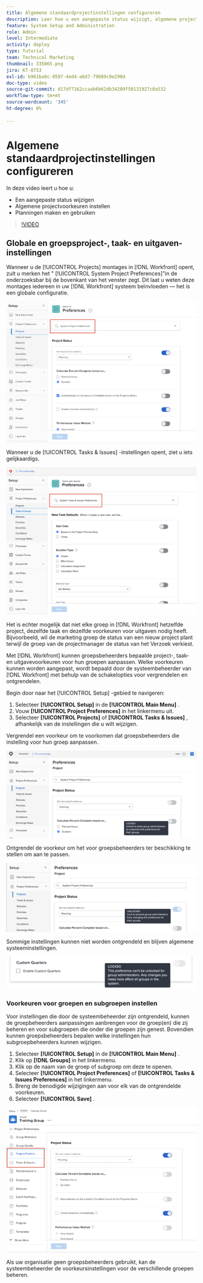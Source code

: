 ```yaml
---
title: Algemene standaardprojectinstellingen configureren
description: Leer hoe u een aangepaste status wijzigt, algemene projectvoorkeuren instelt en schema's maakt die algemene standaardinstellingen zijn.
feature: System Setup and Administration
role: Admin
level: Intermediate
activity: deploy
type: Tutorial
team: Technical Marketing
thumbnail: 335065.png
jira: KT-8753
exl-id: b961ba8c-9597-4ed4-a6d7-79689c8e290d
doc-type: video
source-git-commit: d17df7162ccaab6b62db34209f50131927c0a532
workflow-type: tm+mt
source-wordcount: '345'
ht-degree: 0%

---
```


# Algemene standaardprojectinstellingen configureren

<!---
21.4 updates have been made
--->

In deze video leert u hoe u:

* Een aangepaste status wijzigen
* Algemene projectvoorkeuren instellen
* Planningen maken en gebruiken

>[!VIDEO](https://video.tv.adobe.com/v/335065/?quality=12&learn=on&enablevpops)

## Globale en groepsproject-, taak- en uitgaven-instellingen

Wanneer u de [!UICONTROL Projects] montages in [!DNL Workfront] opent, zult u merken het &quot; [!UICONTROL System Project Preferences]&quot;in de onderzoeksbar bij de bovenkant van het venster zegt. Dit laat u weten deze montages iedereen in uw [!DNL Workfront] systeem beïnvloeden — het is een globale configuratie.

![[!UICONTROL Project Preferences] pagina in [!UICONTROL Setup]](assets/admin-fund-system-project-preferences-1.png)

Wanneer u de [!UICONTROL Tasks & Issues] -instellingen opent, ziet u iets gelijkaardigs.

![[!UICONTROL Task & Issue Preferences] in [!UICONTROL Setup]](assets/admin-fund-task-issue-preferences-2.png)

Het is echter mogelijk dat niet elke groep in [!DNL Workfront] hetzelfde project, dezelfde taak en dezelfde voorkeuren voor uitgaven nodig heeft. Bijvoorbeeld, wil de marketing groep de status van een nieuw project plant terwijl de groep van de projectmanager de status van het Verzoek verkiest.

Met [!DNL Workfront] kunnen groepsbeheerders bepaalde project-, taak- en uitgavevoorkeuren voor hun groepen aanpassen. Welke voorkeuren kunnen worden aangepast, wordt bepaald door de systeembeheerder van [!DNL Workfront] met behulp van de schakelopties voor vergrendelen en ontgrendelen.

Begin door naar het [!UICONTROL Setup] -gebied te navigeren:

1. Selecteer **[!UICONTROL Setup]** in de **[!UICONTROL Main Menu]** .
1. Vouw **[!UICONTROL Project Preferences]** in het linkermenu uit.
1. Selecteer **[!UICONTROL Projects]** of **[!UICONTROL Tasks & Issues]** , afhankelijk van de instellingen die u wilt wijzigen.

Vergrendel een voorkeur om te voorkomen dat groepsbeheerders die instelling voor hun groep aanpassen.

![ Vergrendeld voorkeursbericht ](assets/admin-fund-preferences-locked-3.png)

Ontgrendel de voorkeur om het voor groepsbeheerders ter beschikking te stellen om aan te passen.

![ Ontgrendeld voorkeursbericht ](assets/admin-fund-preferences-unlocked-4.png)

Sommige instellingen kunnen niet worden ontgrendeld en blijven algemene systeeminstellingen.

![ Vergrendeld voorkeursbericht ](assets/admin-fund-preferences-always-locked-5.png)

### Voorkeuren voor groepen en subgroepen instellen

Voor instellingen die door de systeembeheerder zijn ontgrendeld, kunnen de groepbeheerders aanpassingen aanbrengen voor de groep(en) die zij beheren en voor subgroepen die onder die groepen zijn genest. Bovendien kunnen groepsbeheerders bepalen welke instellingen hun subgroepbeheerders kunnen wijzigen.

1. Selecteer **[!UICONTROL Setup]** in de **[!UICONTROL Main Menu]** .
1. Klik op **[!DNL Groups]** in het linkermenu.
1. Klik op de naam van de groep of subgroep om deze te openen.
1. Selecteer **[!UICONTROL Project Preferences]** of **[!UICONTROL Tasks & Issues Preferences]** in het linkermenu.
1. Breng de benodigde wijzigingen aan voor elk van de ontgrendelde voorkeuren.
1. Selecteer **[!UICONTROL Save]** .

![[!UICONTROL Project Status] -sectie op [!UICONTROL Group] page ](assets/admin-fund-group-preferences.png)

Als uw organisatie geen groepsbeheerders gebruikt, kan de systeembeheerder de voorkeursinstellingen voor de verschillende groepen beheren.

<!---
learn more URLs and guides
Create or edit a group status 
Group administrators 
Configure system-wide project preferences 
Configure project preferences for a group 
Configure task and issue preferences for a group 
Create and modify a group’s schedule 
--->
